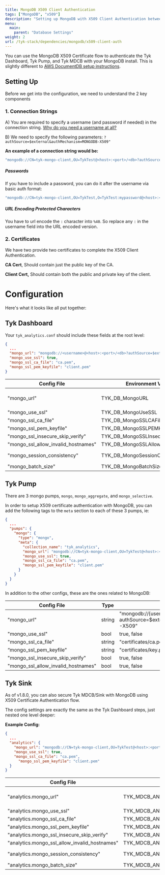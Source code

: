 ```yaml
---
title: MongoDB X509 Client Authentication
tags: ["MongoDB", "x509"]
description: "Setting up MongoDB with X509 Client Authentication between Tyk Components"
menu:
  main:
    parent: "Database Settings"
weight: 2
url: /tyk-stack/dependencies/mongodb/x509-client-auth
---
```



You can use the MongoDB X509 Certificate flow to authenticate the Tyk Dashboard, Tyk Pump, and Tyk MDCB with your MongoDB install.  This is slightly different to [AWS DocumentDB setup instructions](/docs/frequently-asked-questions/how-to-connect-to-documentdb/).

## Setting Up

Before we get into the configuration, we need to understand the 2 key components

### 1. Connection Strings


A) You are required to specify a username (and password if needed) in the connection string.  [Why do you need a username at all?](https://docs.mongodb.com/manual/tutorial/configure-x509-client-authentication/)

B) We need to specify the following parameters: `?authSource=$external&authMechanism=MONGODB-X509"`

**An example of a connection string would be:**

```bash
"mongodb://CN=tyk-mongo-client,OU=TykTest@<host>:<port>/<db>?authSource=$external&authMechanism=MONGODB-X509"
```

##### Passwords
If you have to include a password, you can do it after the username via basic auth format:

```bash
"mongodb://CN=tyk-mongo-client,OU=TykTest,O=TykTest:mypassword@<host>:<port>/<db>?authSource=$external&authMechanism=MONGODB-X509"
```

##### URL Encoding Protected Characters
You have to url encode the `:` character into `%40`.   So replace any `:` in the username field into the URL encoded version.

### 2. Certificates

We have two provide two certificates to complete the X509 Client Authentication.  


**CA Cert**, Should contain just the public key of the CA.

**Client Cert,** Should contain both the public and private key of the client.

# Configuration

Here's what it looks like all put together:

## Tyk Dashboard
Your `tyk_analytics.conf` should include these fields at the root level:

```json
{
  ...
  "mongo_url": "mongodb://<username>@<host>:<port>/<db>?authSource=$external&authMechanism=MONGODB-X509",
  "mongo_use_ssl": true,
  "mongo_ssl_ca_file": "ca.pem",
  "mongo_ssl_pem_keyfile": "client.pem"
}
```

| Config File           | Environment Variable | Type   | Examples
| ---                   | --                   | ----   | ---- |
| "mongo_url"                       | TYK_DB_MongoURL      | string | "mongodb://{username}@{host}:{port}/{db}?authSource=$external&authMechanism=MONGODB-X509" |
| "mongo_use_ssl"                   | TYK_DB_MongoUseSSL      | bool | true, false |
| "mongo_ssl_ca_file"               | TYK_DB_MongoSSLCAFile      | string | "certificates/ca.pem" |
| "mongo_ssl_pem_keyfile"           | TYK_DB_MongoSSLPEMKeyfile      | string | "certificates/key.pem" |
| "mongo_ssl_insecure_skip_verify"  | TYK_DB_MongoSSLInsecureSkipVerify      | bool | true, false |
| "mongo_ssl_allow_invalid_hostnames" | TYK_DB_MongoSSLAllowInvalidHostnames      | bool | true, false |
| "mongo_session_consistency"       | TYK_DB_MongoSessionConsistency      | string | "strong", "eventual", or "monotonic". default is "strong" |
| "mongo_batch_size"                | TYK_DB_MongoBatchSize      | int | Default "2000", min "100" |


## Tyk Pump
There are 3 mongo pumps, `mongo`, `mongo_aggregate`, and `mongo_selective`.  

In order to setup X509 certificate authentication with MongoDB, you can add the following tags to the `meta` section to each of these 3 pumps, ie:

```json
{ 
  ...
  "pumps": {
    "mongo": {
      "type": "mongo",
      "meta": {
        "collection_name": "tyk_analytics",
        "mongo_url": "mongodb://CN=tyk-mongo-client,OU=TykTest@<host>:<port>/<db>?authSource=$external&authMechanism=MONGODB-X509",
        "mongo_use_ssl": true,
        "mongo_ssl_ca_file": "ca.pem",
        "mongo_ssl_pem_keyfile": "client.pem"
      }
    }
  }
}
```

In addition to the other configs, these are the ones related to MongoDB:

| Config File           | Type  | Examples
| -- | -- | --
"mongo_url" | string     | "mongodb://{username}@{host}:{port}/{db}?authSource=$external&authMechanism=MONGODB-X509" |   
"mongo_use_ssl" | bool | true, false |
"mongo_ssl_ca_file" | string      | "certificates/ca.pem" |  
“mongo_ssl_pem_keyfile" | string     | "certificates/key.pem" |     
"mongo_ssl_insecure_skip_verify" | bool     | true, false |     
"mongo_ssl_allow_invalid_hostnames" | bool         | true, false | 

## Tyk Sink

As of v1.8.0, you can also secure Tyk MDCB/Sink with MongoDB using X509 Certificate Authentication flow.

The config settings are exactly the same as the Tyk Dashboard steps, just nested one level deeper:

**Example Config:**
```json
{
  ...
  "analytics": {
    "mongo_url": "mongodb://CN=tyk-mongo-client,OU=TykTest@<host>:<port>/<db>?authSource=$external&authMechanism=MONGODB-X509",
    "mongo_use_ssl": true,
    "mongo_ssl_ca_file": "ca.pem",
      "mongo_ssl_pem_keyfile": "client.pem"
  }
}
```
| Config File           | Environment Variable | Type   | Examples
| ---                   | --                   | ----   | ---- |
"analytics.mongo_url" | TYK_MDCB_ANALYTICS_MongoURL | string   |  "mongodb://{username}@{host}:{port}/{db}?authSource=$external&authMechanism=MONGODB-X509"
"analytics.mongo_use_ssl" | TYK_MDCB_ANALYTICS_MongoUseSSL | bool | true, false |
"analytics.mongo_ssl_ca_file" | TYK_MDCB_ANALYTICS_MongoSSLCAFile | string |  "certificates/ca.pem" |
"analytics.mongo_ssl_pem_keyfile" | TYK_MDCB_ANALYTICS_MongoSSLPEMKeyfile | string | "certificates/key.pem" |
"analytics.mongo_ssl_insecure_skip_verify" | TYK_MDCB_ANALYTICS_MongoSSLInsecureSkipVerify | bool | true, false |
"analytics.mongo_ssl_allow_invalid_hostnames" | TYK_MDCB_ANALYTICS_MongoSSLAllowInvalidHostnames | bool  | true, false |
"analytics.mongo_session_consistency" | TYK_MDCB_ANALYTICS_MongoSessionConsistency | string |  "strong", "eventual", or "monotonic". default is "strong" |
"analytics.mongo_batch_size" |  TYK_MDCB_ANALYTICS_MongoBatchSize | int |  Default "2000", min "100" |
    
